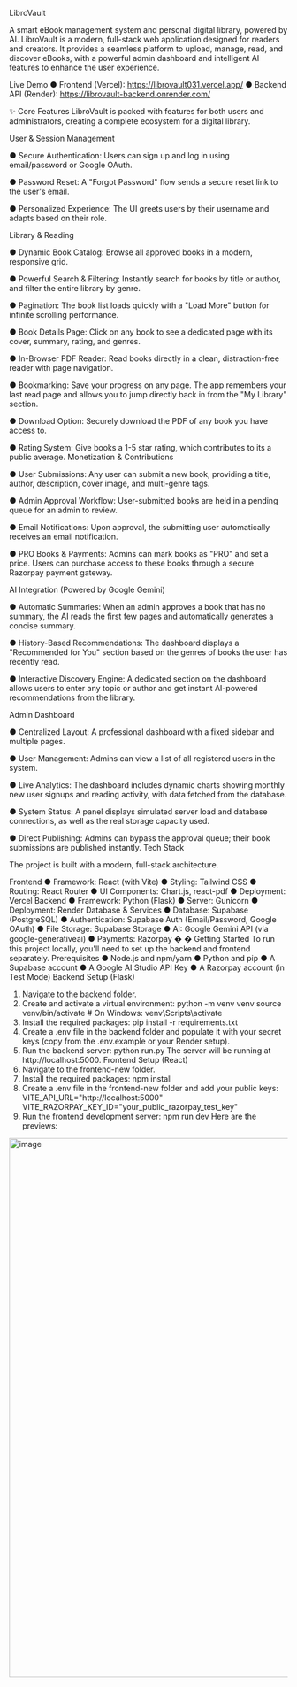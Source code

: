 LibroVault 

A smart eBook management system and personal digital library, powered by AI. LibroVault is a modern, full-stack web application designed for readers and creators. It provides a seamless platform to upload, manage, read, and discover eBooks, with a powerful admin dashboard and intelligent AI features to enhance the user experience. 
 
 Live Demo 
● Frontend (Vercel): https://librovault031.vercel.app/ 
● Backend API (Render): https://librovault-backend.onrender.com/ 

✨
 Core Features 
LibroVault is packed with features for both users and administrators, creating a complete 
ecosystem for a digital library. 

User & Session Management 

● Secure Authentication: Users can sign up and log in using email/password or Google OAuth. 

● Password Reset: A "Forgot Password" flow sends a secure reset link to the user's email. 

● Personalized Experience: The UI greets users by their username and adapts based on their role. 

Library & Reading 

● Dynamic Book Catalog: Browse all approved books in a modern, responsive grid. 

● Powerful Search & Filtering: Instantly search for books by title or author, and filter the entire library by genre. 

● Pagination: The book list loads quickly with a "Load More" button for infinite scrolling performance. 

● Book Details Page: Click on any book to see a dedicated page with its cover, summary, rating, and genres. 

● In-Browser PDF Reader: Read books directly in a clean, distraction-free reader with page navigation. 

● Bookmarking: Save your progress on any page. The app remembers your last read page and allows you to jump directly back in from the "My Library" section. 

● Download Option: Securely download the PDF of any book you have access to. 

● Rating System: Give books a 1-5 star rating, which contributes to its a public average. Monetization & Contributions 

● User Submissions: Any user can submit a new book, providing a title, author, description, cover image, and multi-genre tags. 

● Admin Approval Workflow: User-submitted books are held in a pending queue for an admin to review. 

● Email Notifications: Upon approval, the submitting user automatically receives an email notification. 

● PRO Books & Payments: Admins can mark books as "PRO" and set a price. Users can purchase access to these books through a secure Razorpay payment gateway. 

AI Integration (Powered by Google Gemini) 

● Automatic Summaries: When an admin approves a book that has no summary, the AI reads the first few pages and automatically generates a concise summary. 

● History-Based Recommendations: The dashboard displays a "Recommended for You" 
section based on the genres of books the user has recently read. 

● Interactive Discovery Engine: A dedicated section on the dashboard allows users to enter any topic or author and get instant AI-powered recommendations from the library. 

Admin Dashboard 

● Centralized Layout: A professional dashboard with a fixed sidebar and multiple pages. 

● User Management: Admins can view a list of all registered users in the system. 

● Live Analytics: The dashboard includes dynamic charts showing monthly new user signups and reading activity, with data fetched from the database. 

● System Status: A panel displays simulated server load and database connections, as well as the real storage capacity used. 

● Direct Publishing: Admins can bypass the approval queue; their book submissions are published instantly. 
 Tech Stack 

The project is built with a modern, full-stack architecture. 

Frontend 
● Framework: React (with Vite) 
● Styling: Tailwind CSS 
● Routing: React Router 
● UI Components: Chart.js, react-pdf 
● Deployment: Vercel 
Backend 
● Framework: Python (Flask) 
● Server: Gunicorn 
● Deployment: Render 
Database & Services 
● Database: Supabase (PostgreSQL) 
● Authentication: Supabase Auth (Email/Password, Google OAuth) 
● File Storage: Supabase Storage 
● AI: Google Gemini API (via google-generativeai) 
● Payments: Razorpay 
�
�
 Getting Started 
To run this project locally, you'll need to set up the backend and frontend separately. 
Prerequisites 
● Node.js and npm/yarn 
● Python and pip 
● A Supabase account 
● A Google AI Studio API Key 
● A Razorpay account (in Test Mode) 
Backend Setup (Flask) 
1. Navigate to the backend folder. 
2. Create and activate a virtual environment: 
python -m venv venv 
source venv/bin/activate  # On Windows: venv\Scripts\activate 
3. Install the required packages: 
pip install -r requirements.txt 
4. Create a .env file in the backend folder and populate it with your secret keys (copy from 
the .env.example or your Render setup). 
5. Run the backend server: 
python run.py 
The server will be running at http://localhost:5000. 
Frontend Setup (React) 
1. Navigate to the frontend-new folder. 
2. Install the required packages: 
npm install 
3. Create a .env file in the frontend-new folder and add your public keys: 
VITE_API_URL="http://localhost:5000" 
VITE_RAZORPAY_KEY_ID="your_public_razorpay_test_key" 
4. Run the frontend development server: 
npm run dev
Here are the previews:
<img width="1919" height="975" alt="image" src="https://github.com/user-attachments/assets/a23573b6-aaeb-467d-9f7e-17658b09f577" />
